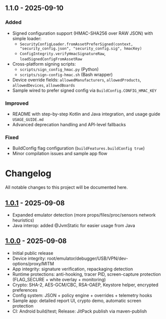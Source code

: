 ## 1.1.0 - 2025-09-10

### Added
- Signed configuration support (HMAC-SHA256 over RAW JSON) with simple loader:
  - `SecurityConfigLoader.fromAssetPreferSigned(context, "security_config.json", "security_config.sig", hmacKey)`
  - `ConfigIntegrity.verifyHmacSignatureRaw`, `loadSignedConfigFromAssetRaw`
- Cross-platform signing scripts:
  - `scripts/sign_config_hmac.py` (Python)
  - `scripts/sign-config-hmac.sh` (Bash wrapper)
- Device override fields: `allowedManufacturers`, `allowedProducts`, `allowedDevices`, `allowedBoards`
- Sample wired to prefer signed config via `BuildConfig.CONFIG_HMAC_KEY`

### Improved
- README with step-by-step Kotlin and Java integration, and usage guide `USAGE_GUIDE.md`
- Advanced deprecation handling and API-level fallbacks

### Fixed
- BuildConfig flag configuration (`buildFeatures.buildConfig true`)
- Minor compilation issues and sample app flow

# Changelog

All notable changes to this project will be documented here.

## [1.0.1] - 2025-09-08
- Expanded emulator detection (more props/files/proc/sensors network heuristics)
- Java interop: added @JvmStatic for easier usage from Java

## [1.0.0] - 2025-09-08
- Initial public release
- Device integrity: root/emulator/debugger/USB/VPN/dev-options/proxy/MITM
- App integrity: signature verification, repackaging detection
- Runtime protections: anti-hooking, tracer PID, screen-capture protection (FLAG_SECURE + white overlay + monitoring)
- Crypto: SHA-2, AES-GCM/CBC, RSA-OAEP, Keystore helper, encrypted preferences
- Config system: JSON + policy engine + overrides + telemetry hooks
- Sample app: detailed report UI, crypto demo, automatic screen protection
- CI: Android build/test; Release: JitPack publish via maven-publish

[1.0.1]: https://github.com/mirajabi/SecurityKit-Android/releases/tag/1.0.1
[1.0.0]: https://github.com/mirajabi/SecurityKit-Android/releases/tag/1.0.0
